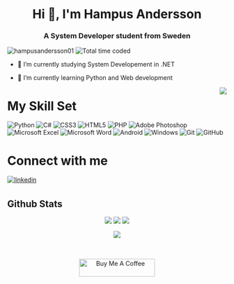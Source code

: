 <h1 align="center">Hi 👋, I'm Hampus Andersson</h1>
<h3 align="center">A System Developer student from Sweden</h3>

<p align="left"> 
 <img src="https://komarev.com/ghpvc/?username=hampusandersson01&label=Profile%20views&color=0e75b6&style=flat" alt="hampusandersson01" /> 
 <img src="https://wakatime.com/badge/user/930ea802-b645-4cd7-9d41-dec5aef42231.svg" alt="Total time coded" />

</p>


- :open_book: I’m currently studying System Developement in .NET

- 🌱 I’m currently learning Python and Web development

<a href="https://discord.com/users/282811845838897152">
 <img align="right" src="https://lanyard-profile-readme.vercel.app/api/282811845838897152" /> </a>

# My Skill Set
![Python](https://img.shields.io/badge/python-3670A0?style=for-the-badge&logo=python&logoColor=ffdd54)
![C#](https://img.shields.io/badge/c%23-%23239120.svg?style=for-the-badge&logo=c-sharp&logoColor=white)
![CSS3](https://img.shields.io/badge/css3-%231572B6.svg?style=for-the-badge&logo=css3&logoColor=white)
![HTML5](https://img.shields.io/badge/html5-%23E34F26.svg?style=for-the-badge&logo=html5&logoColor=white)
![PHP](https://img.shields.io/badge/php-%23777BB4.svg?style=for-the-badge&logo=php&logoColor=white)
![Adobe Photoshop](https://img.shields.io/badge/adobe%20photoshop-%2331A8FF.svg?style=for-the-badge&logo=adobe%20photoshop&logoColor=white)
![Microsoft Excel](https://img.shields.io/badge/Microsoft_Excel-217346?style=for-the-badge&logo=microsoft-excel&logoColor=white)
![Microsoft Word](https://img.shields.io/badge/Microsoft_Word-2B579A?style=for-the-badge&logo=microsoft-word&logoColor=white)
![Android](https://img.shields.io/badge/Android-3DDC84?style=for-the-badge&logo=android&logoColor=white)
![Windows](https://img.shields.io/badge/Windows-0078D6?style=for-the-badge&logo=windows&logoColor=white)
![Git](https://img.shields.io/badge/git-%23F05033.svg?style=for-the-badge&logo=git&logoColor=white)
![GitHub](https://img.shields.io/badge/github-%23121011.svg?style=for-the-badge&logo=github&logoColor=white)


# Connect with me
<a href="https://linkedin.com/in/hampus-a-0957b9140" target="_blank">
<img src=https://img.shields.io/badge/linkedin-%230077B5.svg?style=for-the-badge&logo=linkedin&logoColor=white alt=linkedin style="margin-bottom: 5px;" />
</a>  

## Github Stats  
<div align="center"> 
 <a href="https://github.com/HampusAndersson01">
  <img src="https://github-readme-stats.vercel.app/api/top-langs/?username=HampusAndersson01&layout=compact&count_private=true&theme=github_dark&hide_border=true" /></a>
<a href="https://github.com/HampusAndersson01">
  <img src="https://github-readme-stats.vercel.app/api?username=HampusAndersson01&show_icons=true&hide_border=true&count_private=true&theme=github_dark&include_all_commits=true" /></a>
  <a href="https://wakatime.com/@HampusAndersson01">
  <img src="https://github-readme-stats.vercel.app/api/wakatime/?username=HampusAndersson01&layout=compact&theme=github_dark&hide_border=true" />
</a>
 <p><img align="center" src="http://github-readme-streak-stats.herokuapp.com?user=HampusAndersson01&theme=github-dark-blue&date_format=j%20M%5B%20Y%5D"/></p>
  </div> 
<br/>  

<br/>  
  

<div align="center">
            
 <a href="https://www.buymeacoffee.com/cN8Q57HaKt" target="_blank" style="display: inline-block;">
                <img src="https://cdn.buymeacoffee.com/buttons/default-orange.png" alt="Buy Me A Coffee" height="41" width="174" align="center">
            </a>
</div>
<br />
